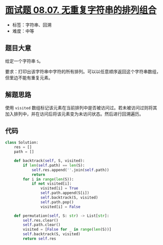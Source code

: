 # [面试题 08.07. 无重复字符串的排列组合](https://leetcode.cn/problems/permutation-i-lcci/)

- 标签：字符串、回溯
- 难度：中等

## 题目大意

给定一个字符串 `S`。

要求：打印出该字符串中字符的所有排列。可以以任意顺序返回这个字符串数组，但里边不能有重复元素。

## 解题思路

使用 `visited` 数组标记该元素在当前排列中是否被访问过。若未被访问过则将其加入排列中，并在访问后将该元素变为未访问状态。然后进行回溯遍历。

## 代码

```python
class Solution:
    res = []
    path = []

    def backtrack(self, S, visited):
        if len(self.path) == len(S):
            self.res.append(''.join(self.path))
            return
        for i in range(len(S)):
            if not visited[i]:
                visited[i] = True
                self.path.append(S[i])
                self.backtrack(S, visited)
                self.path.pop()
                visited[i] = False

    def permutation(self, S: str) -> List[str]:
        self.res.clear()
        self.path.clear()
        visited = [False for _ in range(len(S))]
        self.backtrack(S, visited)
        return self.res
```

